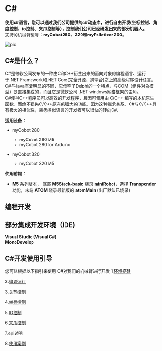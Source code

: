 # **C#** 
**使用c#语言，您可以通过我们公司提供的c#动态库，进行自由开发(坐标控制、角度控制、io控制、夹爪控制等），控制我们公司已经研发出来的部分机器人。**<br>
支持的机械臂型号：**myCobot280、320和myPalletizer 260**。<br>

![pic](../../../resources/3-FunctionsAndApplications/6.developmentGuide/C#/C#.jpg)<br>

## C#是什么？

C#是微软公司发布的一种由C和C++衍生出来的面向对象的编程语言、运行于.NET Framework和.NET Core(完全开源，跨平台)之上的高级程序设计语言。<br>
C#与Java有着明显的不同，它借鉴了Delphi的一个特点，与COM（组件对象模型）是直接集成的，而且它是微软公司 .NET windows网络框架的主角。<br> 
C#使得C++程序员可以高效的开发程序，且因可调用由 C/C++ 编写的本机原生函数，而绝不损失C/C++原有的强大的功能。因为这种继承关系，C#与C/C++具有极大的相似性，熟悉类似语言的开发者可以很快的转向C#.<br>

**适用设备：**

- myCobot 280
  - myCobot 280 M5
  - myCobot 280 for Arduino <br>
  
- myCobot 320
  - myCobot 320 M5 <br>

**使用前提：**

- **M5** 系列版本， 底部 **M5Stack-basic** 烧录 **miniRobot**，选择 **Transponder** 功能，末端 **ATOM** 烧录最新版的 **atomMain** (出厂默认已烧录)

## 编程开发
## 部分集成开发环境（IDE)

**Visual Studio (Visual C#)**<br>
**MonoDevelop**<br>

## C#开发使用引导

您可以根据以下指引来使用 C#对我们的机械臂进行开发
1.[环境搭建](./9.1-environment.md)

2.[编译运行](./9.2-build.md)

3.[关节控制](./9.3-angle.md)

4.[坐标控制](./9.4-coord.md)

5.[IO控制](./9.5-io.md)

6.[夹爪控制](./9.6-gripper.md)

7.[api说明](./9.7-API.md)

8.[使用案例](./9.8-example.md)